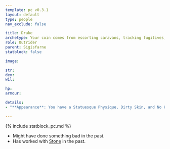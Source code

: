 ```yaml
---
template: pc v0.3.1
layout: default
type: people
nav_exclude: false

title: Drake
archetype: Your coin comes from escorting caravans, tracking fugitives, or lending your blade to a cause. You've been a saviour, an executioner, a hero, and even a villain. Yours is not a solitary path, however - you'll always have your horse.
role: Outrider
parent: Sigisfarne
statblock: false

image: 

str: 
dex: 
wil: 

hp: 
armour: 

details:
- "**Appearance**: You have a Statuesque Physique, Dirty Skin, and No Hair. Your Face is Bony, your Speech Formal. You have Dirty Clothing. You are Disciplined and Aggressive. You are 29 years old."

---
```


{% include statblock_pc.md %}

- Might have done something bad in the past.
- Has worked with [Stone](Stone.md) in the past.
